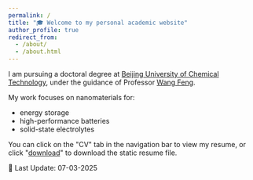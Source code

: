 ```yaml
---
permalink: /
title: "🎓 Welcome to my personal academic website"
author_profile: true
redirect_from: 
  - /about/
  - /about.html
---
```


I am pursuing a doctoral degree at [Beijing University of Chemical Technology](https://english.buct.edu.cn/main.htm), under the guidance of Professor [Wang Feng](https://cmse.buct.edu.cn/2020/1102/c8340a136126/page.htm).

My work focuses on  nanomaterials for: 

* energy storage
* high-performance batteries
* solid-state electrolytes

You can click on the "CV" tab in the navigation bar to view my resume, or click "[download](/CV_JiayingP.pdf)" to download the static resume file.

📅 Last Update: 07-03-2025
